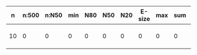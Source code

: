 n    |n:500  |n:N50  |min  |N80  |N50  |N20  |E-size  |max  |sum  |name
---  |---    |---    |---  |---  |---  |---  |---     |---  |---  |---
10   |0      |0      |0    |0    |0    |0    |0       |0    |0    |output-43-unitigs.fa
